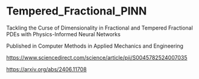 # Tempered_Fractional_PINN

Tackling the Curse of Dimensionality in Fractional and Tempered Fractional PDEs with Physics-Informed Neural Networks

Published in Computer Methods in Applied Mechanics and Engineering

https://www.sciencedirect.com/science/article/pii/S0045782524007035

https://arxiv.org/abs/2406.11708
